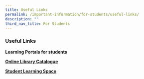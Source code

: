 ```yaml
---
title: Useful Links
permalink: /important-information/for-students/useful-links/
description: ""
third_nav_title: For Students
---
```

###  **Useful Links**
****Learning Portals for students****

[**Online Library Catalogue**](https://schoolibrary.moe.edu.sg/woodlandsringsec/cgi-bin/spydus.exe/MSGTRN/WPAC/HOME)

[**Student Learning Space**](https://vle.learning.moe.edu.sg/login)